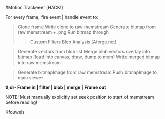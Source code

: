 #Motion Trackeeer [HACK!]

For every frame, fire event | handle event to:

>Clone frame
>Write clone to raw memstream
>Generate bitmap from raw memstream + .png
>Run bitmap through 
>>Custom Filters
>>Blob Analysis [Aforge.net]

>Generate vectors from blob list
>Merge blob vectors overlay into bitmap [load into canvas, draw, dump to mem]
>Write merged bitmap into raw memstream

>Generate bitmapImage from raw memstream
>Push bitmapImage to main viewer

__tl;dr- Frame in | filter | blob | merge | Frame out__

NOTE!
Must manually explicitly set seek position to start of memstream before reading!


Kfouwels
